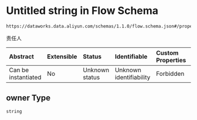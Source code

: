 # Untitled string in Flow Schema

```txt
https://dataworks.data.aliyun.com/schemas/1.1.0/flow.schema.json#/properties/metadata/properties/owner
```

责任人

| Abstract            | Extensible | Status         | Identifiable            | Custom Properties | Additional Properties | Access Restrictions | Defined In                                                              |
| :------------------ | :--------- | :------------- | :---------------------- | :---------------- | :-------------------- | :------------------ | :---------------------------------------------------------------------- |
| Can be instantiated | No         | Unknown status | Unknown identifiability | Forbidden         | Allowed               | none                | [flow.schema.json\*](../../out/flow.schema.json "open original schema") |

## owner Type

`string`
